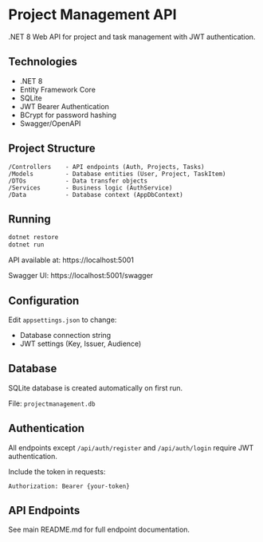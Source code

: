 # Project Management API

.NET 8 Web API for project and task management with JWT authentication.

## Technologies

- .NET 8
- Entity Framework Core
- SQLite
- JWT Bearer Authentication
- BCrypt for password hashing
- Swagger/OpenAPI

## Project Structure

```
/Controllers    - API endpoints (Auth, Projects, Tasks)
/Models         - Database entities (User, Project, TaskItem)
/DTOs           - Data transfer objects
/Services       - Business logic (AuthService)
/Data           - Database context (AppDbContext)
```

## Running

```bash
dotnet restore
dotnet run
```

API available at: https://localhost:5001

Swagger UI: https://localhost:5001/swagger

## Configuration

Edit `appsettings.json` to change:
- Database connection string
- JWT settings (Key, Issuer, Audience)

## Database

SQLite database is created automatically on first run.

File: `projectmanagement.db`

## Authentication

All endpoints except `/api/auth/register` and `/api/auth/login` require JWT authentication.

Include the token in requests:
```
Authorization: Bearer {your-token}
```

## API Endpoints

See main README.md for full endpoint documentation.
